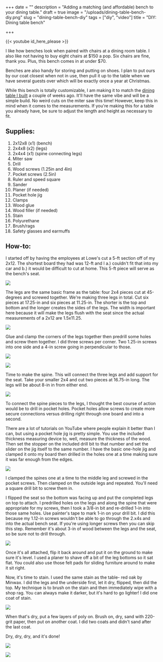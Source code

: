 +++
date = ""
description = "Adding a matching (and affordable) bench to your dining table."
draft = true
image = "/uploads/dining-table-bench-diy.png"
slug = "dining-table-bench-diy"
tags = ["diy", "video"]
title = "DIY: Dining table bench"

+++

{{< youtube id_here_please >}}

I like how benches look when paired with chairs at a dining room table. I also like not having to buy eight chairs at $150 a pop. Six chairs are fine, thank you. Plus, this bench comes in at under $70.

Benches are also handy for storing and putting on shoes. I plan to put ours by our coat closest when not in use, then pull it up to the table when we have several guests over which will be exactly once a year at Christmas.

While this bench is totally customizable, I am making it to match the [dining table I built](https://craftycody.com/crafts/diy-dining-table-ikea-dupe/) a couple of weeks ago. It'll have the same vibe and will be a simple build. No weird cuts on the miter saw this time! However, keep this in mind when it comes to the measurements. If you're making this for a table you already have, be sure to adjust the length and height as necessary to fit.

## Supplies:

 1. 2x12x8 (x1) (bench)
 2. 2x4x8 (x2) (legs)
 3. 2x4x4 (x1) (spine connecting legs)
 4. Miter saw
 5. Drill
 6. Wood screws (1.25in and 4in)
 7. Pocket screws (2.5in)
 8. Ruler and speed square
 9. Sander
10. Planer (if needed)
11. Pocket hole jig
12. Clamps
13. Wood glue
14. Wood filler (if needed)
15. Stain
16. Polyurethane
17. Brush/rags
18. Safety glasses and earmuffs

## How-to:

I started off by having the employees at Lowe's cut a 5-ft section off of my 2x12. The shortest board they had was 12-ft and I a.) couldn't fit that into my car and b.) it would be difficult to cut at home. This 5-ft piece will serve as the bench's seat.

![](/uploads/full-wood-pieces-for-bench.jpg)

The legs are the same basic frame as the table: four 2x4 pieces cut at 45-degrees and screwed together. We're making three legs in total. Cut six pieces at 17.25-in and six pieces at 11.25-in. The shorter is the top and bottom and the longer creates the sides of the legs. The width is important here because it will make the legs flush with the seat since the actual measurements of a 2x12 are 1.5x11.25.

![](/uploads/cut-leg-pieces-bench.jpg)

Glue and clamp the corners of the legs together then predrill some holes and screw them together. I did three screws per corner. Two 1.25-in screws into one side and a 4-in screw going in perpendicular to those.

![](/uploads/building-bench-legs.jpg)

![](/uploads/close-up-screws-bench.jpg)

Time to make the spine. This will connect the three legs and add support for the seat. Take your smaller 2x4 and cut two pieces at 16.75-in long. The legs will be about 8-in in from either end.

![](/uploads/lining-legs-and-spines-on-bench.jpg)

To connect the spine pieces to the legs, I thought the best course of action would be to drill in pocket holes. Pocket holes allow screws to create more secure connections versus drilling right through one board and into a second.

There are a lot of tutorials on YouTube where people explain it better than I can, but using a pocket hole jig is pretty simple. You use the included thickness measuring device to, well, measure the thickness of the wood. Then set the stopper on the included drill bit to that number and set the slider on the jig itself to the same number. I have the basic one-hole jig and clamped it onto my board then drilled in the holes one at a time making sure it was far enough from the edges.

![](/uploads/pocket-holes-bench.jpg)

I clamped the spines one at a time to the middle leg and screwed in the pocket screws. Then clamped on the outside legs and repeated. You'll need a square drill bit to screw them in.

I flipped the seat so the bottom was facing up and put the completed legs on top to attach. I predrilled holes on the legs and along the spine that were appropriate for my screws, then I took a 3/8-in bit and re-drilled 1-in into those same holes. Use painter's tape to mark 1-in on your drill bit. I did this because my 1.12-in screws wouldn't be able to go through the 2.x4s and into the actual bench seat. If you're using longer screws then you can skip this step. Remember it's about 3-in of wood between the legs and the seat, so be sure not to drill through.

![](/uploads/attaching-legs-to-bench.jpg)

Once it's all attached, flip it back around and put it on the ground to make sure it's level. I used a planer to shave off a bit of the leg bottoms so it sat flat. You could also use those felt pads for sliding furniture around to make it sit right.

Now, it's time to stain. I used the same stain as the table- red oak by Minwax. I did the legs and the underside first, let it dry, flipped, then did the top. My technique is to brush on the stain and then immediately wipe with a shop rag. You can always make it darker, but it's hard to go lighter! I did one coat of stain.

![](/uploads/staining-bench.jpg)

When that's dry, put a few layers of poly on. Brush on, dry, sand with 220-grit paper, then put on another coat. I did two coats and didn't sand after the last coat.

Dry, dry, dry, and it's done!

![](/uploads/finished-bench-2.jpg)

![](/uploads/finished-bench.jpg)